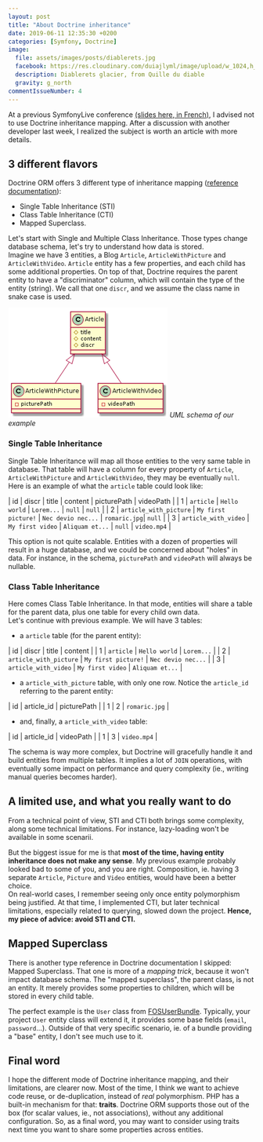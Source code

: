 ```yaml
---
layout: post
title: "About Doctrine inheritance"
date: 2019-06-11 12:35:30 +0200
categories: [Symfony, Doctrine]
image:
  file: assets/images/posts/diablerets.jpg
  facebook: https://res.cloudinary.com/duiajlyml/image/upload/w_1024,h_535,c_lfill,g_north/githubio/assets/images/posts/diablerets.jpg
  description: Diablerets glacier, from Quille du diable
  gravity: g_north
commentIssueNumber: 4
---
```


At a previous SymfonyLive conference [(slides here, in French)](https://speakerdeck.com/romaricdrigon/doctrine-en-dehors-des-sentiers-battus-7020e5ed-33a1-4f1d-9bf1-ea9062bdf5ed), I advised not to use Doctrine inheritance mapping. After a discussion with another developer last week, I realized the subject is worth an article with more details.

<!-- more -->


## 3 different flavors

Doctrine ORM offers 3 different type of inheritance mapping ([reference documentation](https://www.doctrine-project.org/projects/doctrine-orm/en/2.6/reference/inheritance-mapping.html)):
 - Single Table Inheritance (STI)
 - Class Table Inheritance (CTI)
 - Mapped Superclass.

Let's start with Single and Multiple Class Inheritance. Those types change database schema, let's try to understand how data is stored.  
Imagine we have 3 entities, a Blog `Article`, `ArticleWithPicture` and `ArticleWithVideo`. `Article` entity has a few properties, and each child has some additional properties.
On top of that, Doctrine requires the parent entity to have a "discriminator" column, which will contain the type of the entity (string). We call that one `discr`, and we assume the class name in snake case is used.  

<!-- PlantUML schema:
  @startuml

  Article <|-- ArticleWithPicture
  Article <|-- ArticleWithVideo

  class Article {
    #title
    #content
    #discr
  }

  class ArticleWithPicture {
    -picturePath
  }

  class ArticleWithVideo {
    -videoPath
  }

  @enduml
-->

![UML schema](/assets/images/content/doctrine-inheritance-uml.png)
*UML schema of our example*

### Single Table Inheritance

Single Table Inheritance will map all those entities to the very same table in database. That table will have a column for every property of `Article`, `ArticleWithPicture` and `ArticleWithVideo`, they may be eventually `null`.  
Here is an example of what the `article` table could look like:

| id | discr | title | content | picturePath | videoPath |
| 1 | `article` | `Hello world` | `Lorem...` | `null` | `null` |
| 2 | `article_with_picture` | `My first picture!` | `Nec devio nec...` | `romaric.jpg`| `null` |
| 3 | `article_with_video` | `My first video` | `Aliquam et...` | `null` | `video.mp4` |

This option is not quite scalable. Entities with a dozen of properties will result in a huge database, and we could be concerned about "holes" in data. For instance, in the schema, `picturePath` and `videoPath` will always be nullable.


### Class Table Inheritance

Here comes Class Table Inheritance. In that mode, entities will share a table for the parent data, plus one table for every child own data.  
Let's continue with previous example. We will have 3 tables:

- a `article` table (for the parent entity):

| id | discr | title | content |
| 1 | `article` | `Hello world` | `Lorem...` |
| 2 | `article_with_picture` | `My first picture!` | `Nec devio nec...` |
| 3 | `article_with_video` | `My first video` | `Aliquam et...` |

- a `article_with_picture` table, with only one row. Notice the `article_id` referring to the parent entity:

| id | article_id | picturePath |
| 1 | 2 | `romaric.jpg` |

- and, finally, a `article_with_video` table:

| id | article_id | videoPath |
| 1 | 3 | `video.mp4` |

The schema is way more complex, but Doctrine will gracefully handle it and build entities from multiple tables. It implies a lot of `JOIN` operations, with eventually some impact on performance and query complexity (ie., writing manual queries becomes harder).


## A limited use, and what you really want to do

From a technical point of view, STI and CTI both brings some complexity,  along some technical limitations. For instance, lazy-loading won't be available in some scenarii.

But the biggest issue for me is that **most of the time, having entity inheritance does not make any sense**. My previous example probably looked bad to some of you, and you are right. Composition, ie. having 3 separate `Article`, `Picture` and `Video` entities, would have been a better choice.  
On real-world cases, I remember seeing only once entity polymorphism being justified. At that time, I implemented CTI, but later technical limitations, especially related to querying, slowed down the project.
**Hence, my piece of advice: avoid STI and CTI.**


## Mapped Superclass

There is another type reference in Doctrine documentation I skipped: Mapped Superclass.
That one is more of a _mapping trick_, because it won't impact database schema. The "mapped superclass", the parent class, is not an entity. It merely provides some properties to children, which will be stored in every child table.

The perfect example is the `User` class from [FOSUserBundle](https://github.com/FriendsOfSymfony/FOSUserBundle/blob/master/Resources/config/doctrine-mapping/User.orm.xml). Typically, your project `User` entity class will extend it, it provides some base fields (`email`, `password`...).
Outside of that very specific scenario, ie. of a bundle providing a "base" entity, I don't see much use to it.


## Final word

I hope the different mode of Doctrine inheritance mapping, and their limitations, are clearer now. Most of the time, I think we want to achieve code reuse, or de-duplication, instead of _real_ polymorphism. PHP has a built-in mechanism for that: **traits**. Doctrine ORM supports those out of the box (for scalar values, ie., not associations), without any additional configuration. So, as a final word, you may want to consider using traits next time you want to share some properties across entities.
